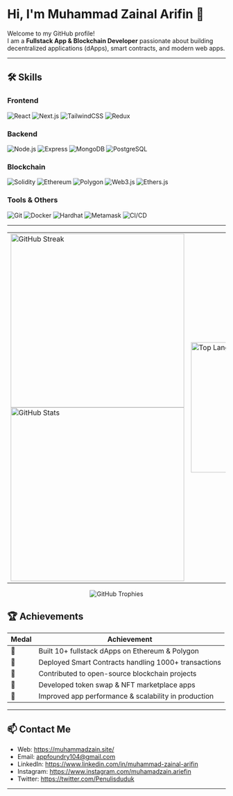

# Hi, I'm Muhammad Zainal Arifin 👋

Welcome to my GitHub profile!  
I am a **Fullstack App & Blockchain Developer** passionate about building decentralized applications (dApps), smart contracts, and modern web apps.

---

## 🛠️ Skills

### Frontend
![React](https://img.shields.io/badge/React-61DAFB?style=for-the-badge&logo=react&logoColor=black)
![Next.js](https://img.shields.io/badge/Next.js-000000?style=for-the-badge&logo=next.js&logoColor=white)
![TailwindCSS](https://img.shields.io/badge/TailwindCSS-38B2AC?style=for-the-badge&logo=tailwind-css&logoColor=white)
![Redux](https://img.shields.io/badge/Redux-764ABC?style=for-the-badge&logo=redux&logoColor=white)

### Backend
![Node.js](https://img.shields.io/badge/Node.js-339933?style=for-the-badge&logo=node.js&logoColor=white)
![Express](https://img.shields.io/badge/Express.js-000000?style=for-the-badge&logo=express&logoColor=white)
![MongoDB](https://img.shields.io/badge/MongoDB-47A248?style=for-the-badge&logo=mongodb&logoColor=white)
![PostgreSQL](https://img.shields.io/badge/PostgreSQL-336791?style=for-the-badge&logo=postgresql&logoColor=white)

### Blockchain
![Solidity](https://img.shields.io/badge/Solidity-363636?style=for-the-badge&logo=solidity&logoColor=white)
![Ethereum](https://img.shields.io/badge/Ethereum-3C3C3D?style=for-the-badge&logo=ethereum&logoColor=white)
![Polygon](https://img.shields.io/badge/Polygon-8247E5?style=for-the-badge&logo=polygon&logoColor=white)
![Web3.js](https://img.shields.io/badge/Web3.js-F16822?style=for-the-badge&logo=web3dotjs&logoColor=white)
![Ethers.js](https://img.shields.io/badge/Ethers.js-3C3C3D?style=for-the-badge&logo=ethers&logoColor=white)

### Tools & Others
![Git](https://img.shields.io/badge/Git-F05032?style=for-the-badge&logo=git&logoColor=white)
![Docker](https://img.shields.io/badge/Docker-2496ED?style=for-the-badge&logo=docker&logoColor=white)
![Hardhat](https://img.shields.io/badge/Hardhat-000000?style=for-the-badge&logo=hardhat&logoColor=white)
![Metamask](https://img.shields.io/badge/Metamask-F6851B?style=for-the-badge&logo=metamask&logoColor=white)
![CI/CD](https://img.shields.io/badge/CI/CD-0A0A0A?style=for-the-badge)

---

<table align="center" border="0">
  <tr>
    <td>
      <a href="https://git.io/streak-stats">
        <img 
          src="https://streak-stats.demolab.com/?user=lucifron28&theme=highcontrast" 
          alt="GitHub Streak" 
          width="400"
        />
      </a><br />
      <img 
        src="https://github-readme-stats.vercel.app/api?username=lucifron28&show_icons=true&theme=highcontrast&include_all_commits=false" 
        alt="GitHub Stats" 
        width="400"
      />
    </td>
    <td>
    <img 
      src="https://github-readme-stats.vercel.app/api/top-langs/?username=lucifron28&hide_progress=false&theme=highcontrast&langs_count=7&exclude_repo=Python_Keylogger&hide=HTML,CSS" 
      alt="Top Languages" 
      width="300" 
      height="auto"
    />
    </td>
  </tr>
</table>
<div align="center">
  <img src="https://github-profile-trophy.vercel.app/?username=lucifron28&theme=tokyonight&row=1&column=6" alt="GitHub Trophies" />
</div>

## 🏆 Achievements

| Medal | Achievement |
|-------|-------------|
| 🥇 | Built 10+ fullstack dApps on Ethereum & Polygon |
| 🥈 | Deployed Smart Contracts handling 1000+ transactions |
| 🥉 | Contributed to open-source blockchain projects |
| 💎 | Developed token swap & NFT marketplace apps |
| 🚀 | Improved app performance & scalability in production |
---

## 📫 Contact Me

- Web: https://muhammadzain.site/
- Email: appfoundry104@gmail.com
- LinkedIn: https://www.linkedin.com/in/muhammad-zainal-arifin
- Instagram: https://www.instagram.com/muhamadzain.ariefin
- Twitter: https://twitter.com/Penulisduduk

---


